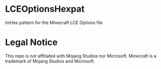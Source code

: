 # LCEOptionsHexpat
ImHex pattern for the Minecraft LCE Options file

# Legal Notice
This repo is not affiliated with Mojang Studios nor Microsoft. Minecraft is a trademark of Mojang Studios and Microsoft.

